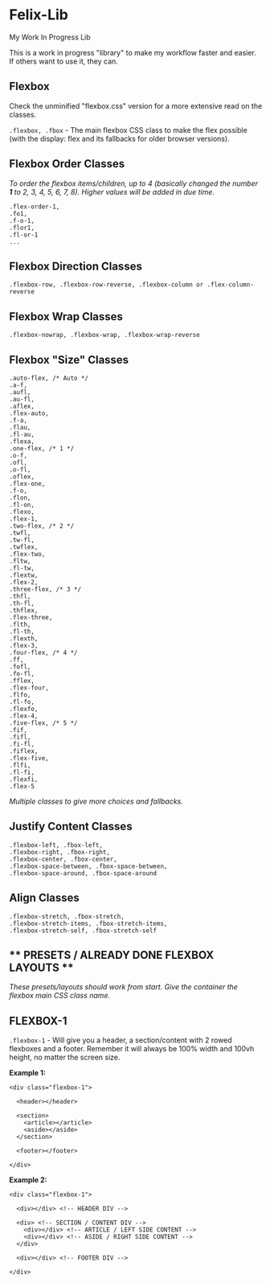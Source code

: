 # Felix-Lib
My Work In Progress Lib

This is a work in progress "library" to make my workflow faster and easier. If others want to use it, they can.

Flexbox
--------------------------------------------

Check the unminified "flexbox.css" version for a more extensive read on the classes.


`.flexbox, .fbox` - The main flexbox CSS class to make the flex possible (with the display: flex and its fallbacks for older browser versions).

**Flexbox Order Classes**
--------------------------------------------
*To order the flexbox items/children, up to 4 (basically changed the number **1** to 2, 3, 4, 5, 6, 7, 8). Higher values will be added in due time.*

```
.flex-order-1,
.fo1,
.f-o-1,
.flor1,
.fl-or-1
...
```

**Flexbox Direction Classes**
--------------------------------------------
`.flexbox-row, .flexbox-row-reverse, .flexbox-column or .flex-column-reverse`

**Flexbox Wrap Classes**
--------------------------------------------
`.flexbox-nowrap, .flexbox-wrap, .flexbox-wrap-reverse`

**Flexbox "Size" Classes**
--------------------------------------------
```
.auto-flex, /* Auto */
.a-f,
.aufl,
.au-fl,
.aflex,
.flex-auto,
.f-a,
.flau,
.fl-au,
.flexa,
.one-flex, /* 1 */
.o-f,
.ofl,
.o-fl,
.oflex,
.flex-one,
.f-o,
.flon,
.fl-on,
.flexo,
.flex-1,
.two-flex, /* 2 */
.twfl,
.tw-fl,
.twflex,
.flex-two,
.fltw,
.fl-tw,
.flextw,
.flex-2,
.three-flex, /* 3 */
.thfl,
.th-fl,
.thflex,
.flex-three,
.flth,
.fl-th,
.flexth,
.flex-3,
.four-flex, /* 4 */
.ff,
.fofl,
.fo-fl,
.fflex,
.flex-four,
.flfo,
.fl-fo,
.flexfo,
.flex-4,
.five-flex, /* 5 */
.fif,
.fifl,
.fi-fl,
.fiflex,
.flex-five,
.flfi,
.fl-fi,
.flexfi,
.flex-5
```
*Multiple classes to give more choices and fallbacks.*

**Justify Content Classes**
--------------------------------------------
```
.flexbox-left, .fbox-left,
.flexbox-right, .fbox-right,
.flexbox-center, .fbox-center,
.flexbox-space-between, .fbox-space-between,
.flexbox-space-around, .fbox-space-around
```

**Align Classes**
--------------------------------------------
```
.flexbox-stretch, .fbox-stretch,
.flexbox-stretch-items, .fbox-stretch-items,
.flexbox-stretch-self, .fbox-stretch-self
```

** PRESETS / ALREADY DONE FLEXBOX LAYOUTS **
--------------------------------------------
*These presets/layouts should work from start. Give the container the flexbox main CSS class name.*

FLEXBOX-1
--------------------------------------------
`.flexbox-1` - Will give you a header, a section/content with 2 rowed flexboxes and a footer. Remember it will always be 100% width and 100vh height, no matter the screen size.

**Example 1:**
```
<div class="flexbox-1">

  <header></header>
  
  <section>
    <article></article>
    <aside></aside>
  </section>
  
  <footer></footer>
  
</div>
```
**Example 2:**
```
<div class="flexbox-1">

  <div></div> <!-- HEADER DIV -->
  
  <div> <!-- SECTION / CONTENT DIV -->
    <div></div> <!-- ARTICLE / LEFT SIDE CONTENT -->
    <div></div> <!-- ASIDE / RIGHT SIDE CONTENT -->
  </div>
  
  <div></div> <!-- FOOTER DIV -->
  
</div>
```


